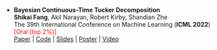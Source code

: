 ---
---

- **Bayesian Continuous-Time Tucker Decomposition**  
  **Shikai Fang**, Akil Narayan, Robert Kirby, Shandian Zhe  
  The 39th International Conference on Machine Learning (**ICML 2022**) <span style="color:red;">[Oral (top 2%)]</span>  
  [Paper](/files/ICML2022-BCTT-fang) | [Code](https://github.com/xuangu-fang/Bayesian-Continuous-Time-Tucker-Decomposition) | [Slides](/files/ICML2022-BCTT-v1.1-fang.pdf) | [Poster](/files/Poster-BCTT-ICML2022) | [Video](https://slideslive.com/38983156) 